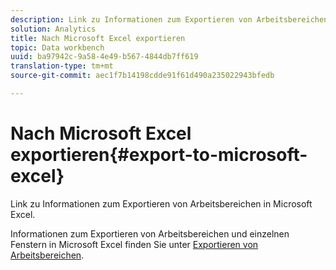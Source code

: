 ```yaml
---
description: Link zu Informationen zum Exportieren von Arbeitsbereichen in Microsoft Excel.
solution: Analytics
title: Nach Microsoft Excel exportieren
topic: Data workbench
uuid: ba97942c-9a58-4e49-b567-4844db7ff619
translation-type: tm+mt
source-git-commit: aec1f7b14198cdde91f61d490a235022943bfedb

---
```



# Nach Microsoft Excel exportieren{#export-to-microsoft-excel}

Link zu Informationen zum Exportieren von Arbeitsbereichen in Microsoft Excel.

Informationen zum Exportieren von Arbeitsbereichen und einzelnen Fenstern in Microsoft Excel finden Sie unter [Exportieren von Arbeitsbereichen](../../../../home/c-get-started/c-work-worksp/c-ex-wksp.md#concept-27e4457bd14b43f198071e38d85d6d2f).
